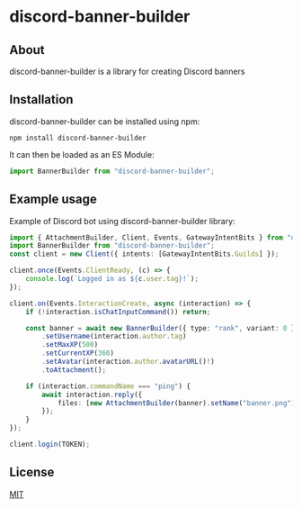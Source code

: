# discord-banner-builder

## About

discord-banner-builder is a library for creating Discord banners

## Installation

discord-banner-builder can be installed using npm:

```shell
npm install discord-banner-builder
```

It can then be loaded as an ES Module:

```ts
import BannerBuilder from "discord-banner-builder";
```

## Example usage

Example of Discord bot using discord-banner-builder library:

```ts
import { AttachmentBuilder, Client, Events, GatewayIntentBits } from "discord.js";
import BannerBuilder from "discord-banner-builder";
const client = new Client({ intents: [GatewayIntentBits.Guilds] });

client.once(Events.ClientReady, (c) => {
    console.log(`Logged in as ${c.user.tag}!`);
});

client.on(Events.InteractionCreate, async (interaction) => {
    if (!interaction.isChatInputCommand()) return;

    const banner = await new BannerBuilder({ type: "rank", variant: 0 })
        .setUsername(interaction.author.tag)
        .setMaxXP(500)
        .setCurrentXP(360)
        .setAvatar(interaction.author.avatarURL()!)
        .toAttachment();

    if (interaction.commandName === "ping") {
        await interaction.reply({
            files: [new AttachmentBuilder(banner).setName("banner.png")],
        });
    }
});

client.login(TOKEN);
```

## License

[MIT](https://choosealicense.com/licenses/mit/)
